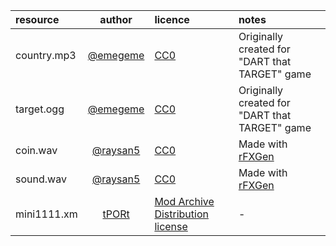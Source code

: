 | resource             | author      | licence | notes |
| :------------------- | :---------: | :------ | :---- |
| country.mp3          | [@emegeme](https://github.com/emegeme) | [CC0](https://creativecommons.org/publicdomain/zero/1.0/) | Originally created for "DART that TARGET" game |
| target.ogg           | [@emegeme](https://github.com/emegeme) | [CC0](https://creativecommons.org/publicdomain/zero/1.0/) | Originally created for "DART that TARGET" game |
| coin.wav             | [@raysan5](https://github.com/raysan5) | [CC0](https://creativecommons.org/publicdomain/zero/1.0/) | Made with [rFXGen](https://raylibtech.itch.io/rfxgen) |
| sound.wav            | [@raysan5](https://github.com/raysan5) | [CC0](https://creativecommons.org/publicdomain/zero/1.0/) | Made with [rFXGen](https://raylibtech.itch.io/rfxgen) |
| mini1111.xm          | [tPORt](https://modarchive.org/index.php?request=view_by_moduleid&query=51891) | [Mod Archive Distribution license](https://modarchive.org/index.php?terms-upload) | - |
